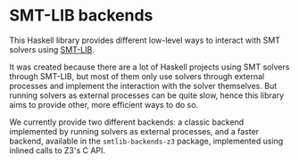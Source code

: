 # SMT-LIB backends

This Haskell library provides different low-level ways to interact with SMT solvers using [SMT-LIB](https://smtlib.cs.uiowa.edu/).

It was created because there are a lot of Haskell projects using SMT solvers through SMT-LIB, but most of them only use solvers through external processes and implement the interaction with the solver themselves. But running solvers as external processes can be quite slow, hence this library aims to provide other, more efficient ways to do so.

We currently provide two different backends: a classic backend implemented by running solvers as external processes, and a faster backend, available in the `smtlib-backends-z3` package, implemented using inlined calls to Z3's C API.
